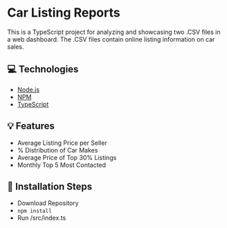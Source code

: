 # Car Listing Reports
This is a TypeScript project for analyzing and showcasing two .CSV files in a web dashboard. The .CSV files contain online listing information on car sales.

## 💻 Technologies
- [Node.js](https://nodejs.org/en/)
- [NPM](https://www.npmjs.com/)
- [TypeScript](https://www.typescriptlang.org/)

## 💡 Features
- Average Listing Price per Seller
- % Distribution of Car Makes
- Average Price of Top 30% Listings
- Monthly Top 5 Most Contacted

## 🚩 Installation Steps
- Download Repository
- `npm install`
- Run /src/index.ts
